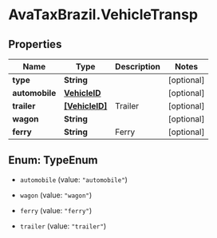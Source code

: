 # AvaTaxBrazil.VehicleTransp

## Properties
Name | Type | Description | Notes
------------ | ------------- | ------------- | -------------
**type** | **String** |  | [optional] 
**automobile** | [**VehicleID**](VehicleID.md) |  | [optional] 
**trailer** | [**[VehicleID]**](VehicleID.md) | Trailer | [optional] 
**wagon** | **String** |  | [optional] 
**ferry** | **String** | Ferry | [optional] 


<a name="TypeEnum"></a>
## Enum: TypeEnum


* `automobile` (value: `"automobile"`)

* `wagon` (value: `"wagon"`)

* `ferry` (value: `"ferry"`)

* `trailer` (value: `"trailer"`)




